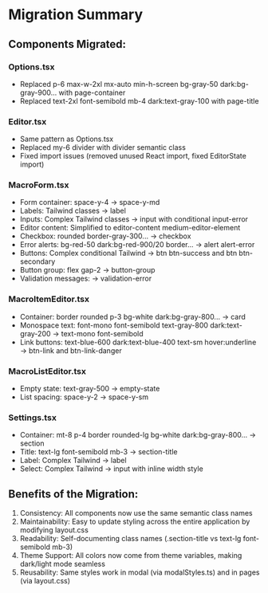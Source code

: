 # Migration Summary

## Components Migrated:

### Options.tsx

- Replaced p-6 max-w-2xl mx-auto min-h-screen bg-gray-50 dark:bg-gray-900... with page-container
- Replaced text-2xl font-semibold mb-4 dark:text-gray-100 with page-title

### Editor.tsx

- Same pattern as Options.tsx
- Replaced my-6 divider with divider semantic class
- Fixed import issues (removed unused React import, fixed EditorState import)

### MacroForm.tsx

- Form container: space-y-4 → space-y-md
- Labels: Tailwind classes → label
- Inputs: Complex Tailwind classes → input with conditional input-error
- Editor content: Simplified to editor-content medium-editor-element
- Checkbox: rounded border-gray-300... → checkbox
- Error alerts: bg-red-50 dark:bg-red-900/20 border... → alert alert-error
- Buttons: Complex conditional Tailwind → btn btn-success and btn btn-secondary
- Button group: flex gap-2 → button-group
- Validation messages: → validation-error

### MacroItemEditor.tsx

- Container: border rounded p-3 bg-white dark:bg-gray-800... → card
- Monospace text: font-mono font-semibold text-gray-800 dark:text-gray-200 → text-mono font-semibold
- Link buttons: text-blue-600 dark:text-blue-400 text-sm hover:underline → btn-link and btn-link-danger

### MacroListEditor.tsx

- Empty state: text-gray-500 → empty-state
- List spacing: space-y-2 → space-y-sm

### Settings.tsx

- Container: mt-8 p-4 border rounded-lg bg-white dark:bg-gray-800... → section
- Title: text-lg font-semibold mb-3 → section-title
- Label: Complex Tailwind → label
- Select: Complex Tailwind → input with inline width style

## Benefits of the Migration:

1. Consistency: All components now use the same semantic class names
2. Maintainability: Easy to update styling across the entire application by modifying layout.css
3. Readability: Self-documenting class names (.section-title vs text-lg font-semibold mb-3)
4. Theme Support: All colors now come from theme variables, making dark/light mode seamless
5. Reusability: Same styles work in modal (via modalStyles.ts) and in pages (via layout.css)